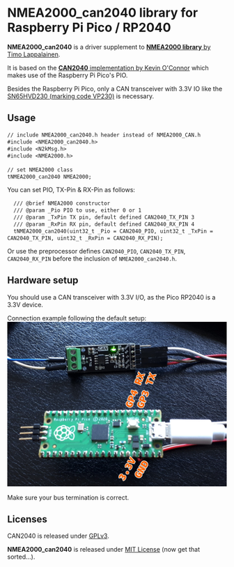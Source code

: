 # __NMEA2000_can2040__ library for Raspberry Pi Pico / RP2040

__NMEA2000_can2040__ is a driver supplement to [__NMEA2000 library__ by Timo Lappalainen](https://github.com/ttlappalainen/NMEA2000).

It is based on the [__CAN2040__ implementation by Kevin O'Connor](https://github.com/KevinOConnor/can2040/) which makes use of the Raspberry Pi Pico's PIO.

Besides the Raspberry Pi Pico, only a CAN transceiver with 3.3V IO like the [SN65HVD230 (marking code VP230)](https://www.ti.com/lit/ds/symlink/sn65hvd230.pdf) is necessary.

## Usage

```lang=C++
// include NMEA2000_can2040.h header instead of NMEA2000_CAN.h
#include <NMEA2000_can2040.h>
#include <N2kMsg.h>
#include <NMEA2000.h>

// set NMEA2000 class
tNMEA2000_can2040 NMEA2000;
```

You can set PIO, TX-Pin & RX-Pin as follows:

```lang=C++
  /// @brief NMEA2000 constructor
  /// @param _Pio PIO to use, either 0 or 1
  /// @param _TxPin TX pin, default defined CAN2040_TX_PIN 3
  /// @param _RxPin RX pin, default defined CAN2040_RX_PIN 4
  tNMEA2000_can2040(uint32_t _Pio = CAN2040_PIO, uint32_t _TxPin = CAN2040_TX_PIN, uint32_t _RxPin = CAN2040_RX_PIN);
```

Or use the preprocessor defines `CAN2040_PIO`, `CAN2040_TX_PIN`, `CAN2040_RX_PIN` before the inclusion of `NMEA2000_can2040.h`.

## Hardware setup

You should use a CAN transceiver with 3.3V I/O, as the Pico RP2040 is a 3.3V device.

Connection example following the default setup:
![CAN transceiver connection to Raspberry Pi Pico](doc/can-transceiver-connection.jpg)

Make sure your bus termination is correct.

## Licenses

CAN2040 is released under [GPLv3](doc/COPYING.can2040).

__NMEA2000_can2040__ is released under [MIT License](COPYING) (now get that sorted...).
